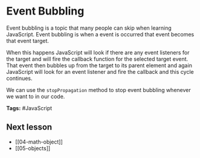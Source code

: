 # Event Bubbling
Event bubbling is a topic that many people can skip when learning JavaScript. Event bubbling is when a event is occurred that event becomes that event target. 

When this happens JavaScript will look if there are any event listeners for the target and will fire the callback function for the selected target event. That event then bubbles up from the target to its parent element and again JavaScript will look for an event listener and fire the callback and this cycle continues.

We can use the `stopPropagation` method to stop event bubbling whenever we want to in our code.

**Tags:** #JavaScript  

## Next lesson
- [[04-math-object]]
- [[05-objects]]